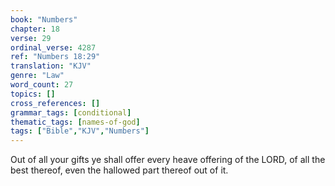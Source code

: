 ```yaml
---
book: "Numbers"
chapter: 18
verse: 29
ordinal_verse: 4287
ref: "Numbers 18:29"
translation: "KJV"
genre: "Law"
word_count: 27
topics: []
cross_references: []
grammar_tags: [conditional]
thematic_tags: [names-of-god]
tags: ["Bible","KJV","Numbers"]
---
```

Out of all your gifts ye shall offer every heave offering of the LORD, of all the best thereof, even the hallowed part thereof out of it.
